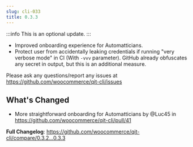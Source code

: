```yaml
---
slug: cli-033
title: 0.3.3
---
```

:::info
This is an optional update.
:::

- Improved onboarding experience for Automatticians.
- Protect user from accidentally leaking credentials if running "very verbose mode" in CI (With `-vvv` parameter). GitHub already obfuscates any secret in output, but this is an additional measure. 

Please ask any questions/report any issues at https://github.com/woocommerce/qit-cli/issues


## What's Changed
* More straightforward onboarding for Automatticians by @Luc45 in https://github.com/woocommerce/qit-cli/pull/41


**Full Changelog**: https://github.com/woocommerce/qit-cli/compare/0.3.2...0.3.3